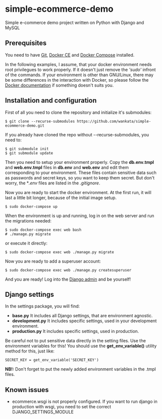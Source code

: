 simple-ecommerce-demo
=====================

Simple e-commerce demo project written on Python with Django and MySQL

Prerequisites
------------------------------

You need to have [Git](https://git-scm.com/), [Docker CE](https://docs.docker.com/install/ "Install Docker CE") and [Docker
Compose](https://docs.docker.com/compose/install/ "Install Docker Compose") installed.

In the following examples, I assume, that your docker environment needs root privilegues to work properly. If it doesn't
just remove the *'sudo'* infront of the commands. If your environment is other than GNU/Linux, there may be some
differences in the interaction with Docker, so please follow the [Docker documentation](https://docs.docker.com/) if
something doesn't suits you.

Installation and configuration
------------------------------

First of all you need to clone the repository and initialize it's submodules:

    $ git clone --recurse-submodules https://github.com/wankata/simple-ecommerce-demo.git

If you already have cloned the repo without --recurse-submodules, you need to:

    $ git submodule init
    $ git submodule update

Then you need to setup your environment properly. Copy the **db.env.tmpl** and **web.env.tmpl** files in **db.env** and
**web.env** and edit them corresponding to your environment. These files contain sensitive data such as passwords and
secret keys, so you want to keep them secret. But don't worry, the **.env* files are listed in the *.gitignore*.

Now you are ready to start the docker environment. At the first run, it will last a little bit longer, because of the
initial image setup.

    $ sudo docker-compose up

When the environment is up and running, log in on the web server and run the migrations needed:

    $ sudo docker-compose exec web bash
    # ./manage.py migrate

or execute it directly:

    $ sudo docker-compose exec web ./manage.py migrate

Now you are ready to add a superuser account:

    $ sudo docker-compose exec web ./manage.py createsuperuser

And you are ready! Log into the [Django admin](http://127.0.0.1:8000/admin/) and be yourself!

Django settings
---------------

In the settings package, you will find:
  * **base.py**
  It includes all Django settings, that are environment agnostic.
  * **development.py**
  It includes specific settings, used in your development environment.
  * **production.py**
  It includes specific settings, used in production.
  
Be careful not to put sensitive data directly in the setting files. Use the environment variables for this!
You should use the **get_env_variable()** utility method for this, just like:

    SECRET_KEY = get_env_variable('SECRET_KEY')

**NB!:** Don't forget to put the newly added environment variables in the .tmpl files.

Known issues
------------
  * ecommerce.wsgi is not properly configured. If you want to run django in production with wsgi, you need to set the
    correct DJANGO_SETTINGS_MODULE
